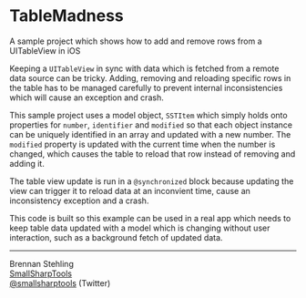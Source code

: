TableMadness
=============

A sample project which shows how to add and remove rows from a UITableView in iOS

Keeping a `UITableView` in sync with data which is fetched from a remote data source 
can be tricky. Adding, removing and reloading specific rows in the table has to be managed 
carefully to prevent internal inconsistencies which will cause an exception and crash.

This sample project uses a model object, `SSTItem` which simply holds onto properties 
for `number`, `identifier` and `modified` so that each object instance can be uniquely 
identified in an array and updated with a new number. The `modified` property is 
updated with the current time when the number is changed, which causes the table to 
reload that row instead of removing and adding it.

The table view update is run in a `@synchronized` block because updating the view can 
trigger it to reload data at an inconvient time, cause an inconsistency exception and a 
crash.

This code is built so this example can be used in a real app which needs to keep table 
data updated with a model which is changing without user interaction, such as a background 
fetch of updated data.

------

Brennan Stehling  
[SmallSharpTools](http://www.smallsharptools.com/)  
[@smallsharptools](https://twitter.com/smallsharptools) (Twitter)  
